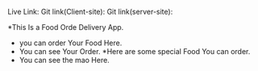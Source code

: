 Live Link:
Git link(Client-site):
Git link(server-site):



*This Is a Food Orde Delivery App.
* you can order Your Food Here.
* You can see Your Order.
*Here are some special Food You can order.
* You can see the mao Here.